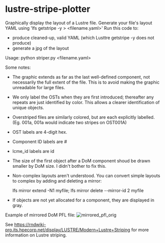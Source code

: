# lustre-stripe-plotter
Graphically display the layout of a Lustre file.
Generate your file's layout YAML using 'lfs getstripe -y <filename> > <filename.yaml>'
Run this code to:
- produce cleaned-up, valid YAML (which Lusttre getstripe -y does not produce)
- generate a jpg of the layout

Usage:
  python striper.py <filename.yaml>

Some notes:
- The graphic extends as far as the last well-defined component, not necessarily the full extent of the file. This is to avoid making the graphic unreadable for large files.
- We only label the OSTs when they are first introduced; thereafter any repeats are just identified by color. This allows a clearer identification of unique objects.
- Overstriped files are similarly colored, but are each explicitly labelled. (Eg. 001a, 001a would indicate two stripes on OST001A)
- OST labels are 4-digit hex.
- Component ID labels are #<id>
- lcme_id labels are id<id>
- The size of the first object after a DoM component shoud be drawn smaller by DoM size. I didn't bother to fix this.
- Non-complex layouts aren't understood. You can convert simple layouts to complex by adding and deleting a mirror:

  lfs mirror extend -N1 myfile; lfs mirror delete --mirror-id 2 myfile
- If objects are not yet allocated for a component, they are displayed in gray.
  
Example of mirrored DoM PFL file:
  ![mirrored_pfl_orig](https://media.github.hpe.com/user/38993/files/f72bf8e5-3b9d-4c37-ae00-51321a6fb1f6)

See https://rndwiki-pro.its.hpecorp.net/display/LUSTRE/Modern+Lustre+Striping for more information on Lustre striping.
